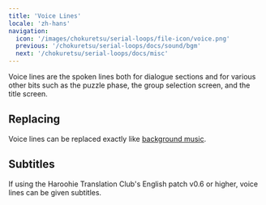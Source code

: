 ```yaml
---
title: 'Voice Lines'
locale: 'zh-hans'
navigation:
  icon: '/images/chokuretsu/serial-loops/file-icon/voice.png'
  previous: '/chokuretsu/serial-loops/docs/sound/bgm'
  next: '/chokuretsu/serial-loops/docs/misc'
---
```


Voice lines are the spoken lines both for dialogue sections and for various
other bits such as the puzzle phase, the group selection screen, and the title
screen.

## Replacing
Voice lines can be replaced exactly like [background music](./bgm).

## Subtitles
If using the Haroohie Translation Club's English patch v0.6 or higher, voice lines can be given subtitles.